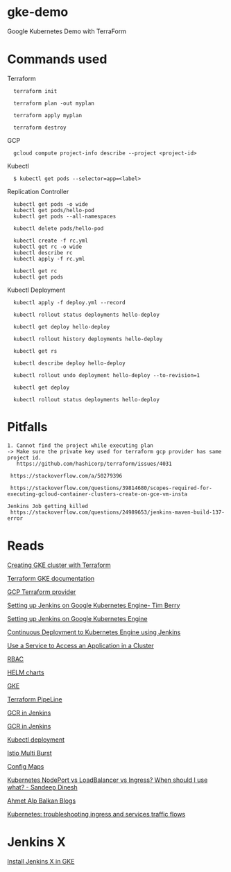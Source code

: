 # gke-demo
Google Kubernetes Demo with TerraForm

# Commands used
  Terraform
  
      terraform init

      terraform plan -out myplan

      terraform apply myplan
      
      terraform destroy

  GCP
      
      gcloud compute project-info describe --project <project-id>
      
  Kubectl
      
      $ kubectl get pods --selector=app=<label>
      
   Replication Controller
      
      kubectl get pods -o wide
      kubectl get pods/hello-pod
      kubectl get pods --all-namespaces

      kubectl delete pods/hello-pod

      kubectl create -f rc.yml
      kubectl get rc -o wide
      kubectl describe rc
      kubectl apply -f rc.yml

      kubectl get rc
      kubectl get pods
      
   Kubectl Deployment
   
      kubectl apply -f deploy.yml --record

      kubectl rollout status deployments hello-deploy

      kubectl get deploy hello-deploy

      kubectl rollout history deployments hello-deploy

      kubectl get rs

      kubectl describe deploy hello-deploy

      kubectl rollout undo deployment hello-deploy --to-revision=1

      kubectl get deploy

      kubectl rollout status deployments hello-deploy
      
      
# Pitfalls
    1. Cannot find the project while executing plan
    -> Make sure the private key used for terraform gcp provider has same project id.
       https://github.com/hashicorp/terraform/issues/4031
   
     https://stackoverflow.com/a/50279396
     
     https://stackoverflow.com/questions/39814680/scopes-required-for-executing-gcloud-container-clusters-create-on-gce-vm-insta
    
    Jenkins Job getting killed
     https://stackoverflow.com/questions/24989653/jenkins-maven-build-137-error

# Reads
[Creating GKE cluster with Terraform](https://medium.com/@timhberry/learn-terraform-by-deploying-a-google-kubernetes-engine-cluster-a29071d9a6c2)

[Terraform GKE documentation](https://www.terraform.io/docs/providers/google/r/container_cluster.html)

[GCP Terraform provider](https://www.terraform.io/docs/providers/google/index.html)

[Setting up Jenkins on Google Kubernetes Engine- Tim Berry](https://medium.com/@timhberry/deploy-jenkins-to-google-kubernetes-engine-with-helm-60e0a4d7de93)

[Setting up Jenkins on Google Kubernetes Engine](https://cloud.google.com/solutions/jenkins-on-kubernetes-engine-tutorial)

[Continuous Deployment to Kubernetes Engine using Jenkins](https://cloud.google.com/solutions/continuous-delivery-jenkins-kubernetes-engine)

[Use a Service to Access an Application in a Cluster](https://kubernetes.io/docs/tasks/access-application-cluster/service-access-application-cluster/)

[RBAC](https://kubernetes.io/docs/reference/access-authn-authz/rbac/)

[HELM charts](https://github.com/helm/charts/tree/master/stable)

[GKE](https://medium.com/@timhberry/deploy-a-highly-available-shared-storage-service-in-google-kubernetes-engine-with-regional-bbc87276c8ea)

[Terraform PipeLine](https://medium.com/@timhberry/terraform-pipelines-in-gitlab-415b9d842596)

[GCR in Jenkins](https://itnext.io/setup-jenkins-with-google-container-registry-2f8d39aaa275)

[GCR in Jenkins](https://medium.com/google-cloud/how-to-push-docker-image-to-google-container-registry-gcr-through-jenkins-job-52b9d5ce9f7f)

[Kubectl deployment](https://cloud.google.com/kubernetes-engine/docs/tutorials/http-balancer)

[Istio Multi Burst](https://codelabs.developers.google.com/codelabs/istio-multi-burst/?source=post_page---------------------------#2)

[Config Maps](https://dzone.com/articles/configuring-spring-boot-on-kubernetes-with-configm)

[Kubernetes NodePort vs LoadBalancer vs Ingress? When should I use what? - Sandeep Dinesh](https://medium.com/google-cloud/kubernetes-nodeport-vs-loadbalancer-vs-ingress-when-should-i-use-what-922f010849e0)

[Ahmet Alp Balkan Blogs](https://medium.com/@ahmetb)

[Kubernetes: troubleshooting ingress and services traffic flows](https://medium.com/@ManagedKube/kubernetes-troubleshooting-ingress-and-services-traffic-flows-547ea867b120)

# Jenkins X
[Install Jenkins X in GKE](https://jenkins-x.io/getting-started/jenkins-x-gke-install-with-bot/)
